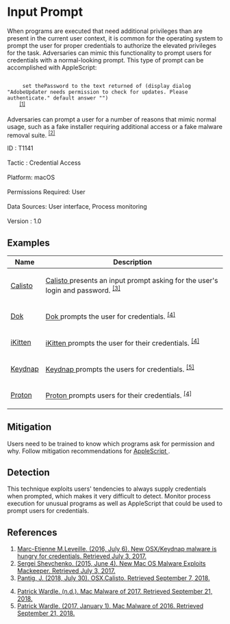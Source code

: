 <div class="container-fluid">
 <h1>
  Input Prompt
 </h1>
 <div class="row">
  <div class="col-md-8 description-body">
   <p>
    When programs are executed that need additional privileges than are present in the current user context, it is common for the operating system to prompt the user for proper credentials to authorize the elevated privileges for the task. Adversaries can mimic this functionality to prompt users for credentials with a normal-looking prompt. This type of prompt can be accomplished with AppleScript:
   </p>
   <p>
    <code>
     set thePassword to the text returned of (display dialog "AdobeUpdater needs permission to check for updates. Please authenticate." default answer "")
    </code>
    <span class="scite-citeref-number" data-reference="OSX Keydnap malware" id="scite-ref-1-a">
     <sup>
      <a aria-describedby="qtip-0" data-hasqtip="0" href="https://www.welivesecurity.com/2016/07/06/new-osxkeydnap-malware-hungry-credentials/" target="_blank">
       [1]
      </a>
     </sup>
    </span>
   </p>
   <p>
    Adversaries can prompt a user for a number of reasons that mimic normal usage, such as a fake installer requiring additional access or a fake malware removal suite.
    <span class="scite-citeref-number" data-reference="OSX Malware Exploits MacKeeper" id="scite-ref-2-a">
     <sup>
      <a aria-describedby="qtip-1" data-hasqtip="1" href="https://baesystemsai.blogspot.com/2015/06/new-mac-os-malware-exploits-mackeeper.html" target="_blank">
       [2]
      </a>
     </sup>
    </span>
   </p>
  </div>
  <div class="col-md-4">
   <div class="card">
    <div class="card-body">
     <div class="card-data">
      <span class="h5 card-title">
       ID
      </span>
      : T1141
      <br/>
      <br/>
     </div>
     <div class="card-data">
      <span class="h5 card-title">
      </span>
     </div>
     <div class="card-data">
      <span class="h5 card-title">
       Tactic
      </span>
      : Credential Access
      <br/>
      <br/>
     </div>
     <div class="card-data">
      <span class="h5 card-title">
       Platform:
      </span>
      macOS
      <br/>
      <br/>
     </div>
     <div class="card-data">
      <span class="h5 card-title">
       Permissions Required:
      </span>
      User
      <br/>
      <br/>
     </div>
     <div class="card-data">
      <span class="h5 card-title">
      </span>
     </div>
     <div class="card-data">
      <span class="h5 card-title">
       Data Sources:
      </span>
      User interface, Process monitoring
      <br/>
      <br/>
     </div>
     <div class="card-data">
      <span class="h5 card-title">
      </span>
     </div>
     <div class="card-data">
      <span class="h5 card-title">
      </span>
     </div>
     <div class="card-data">
      <span class="h5 card-title">
      </span>
     </div>
     <div class="card-data">
      <span class="h5 card-title">
      </span>
     </div>
     <div class="card-data">
      <span class="h5 card-title">
      </span>
     </div>
     <div class="card-data">
      <span class="h5 card-title">
      </span>
     </div>
     <div class="card-data">
      <span class="h5 card-title">
       Version
      </span>
      : 1.0
     </div>
    </div>
   </div>
  </div>
 </div>
 <h2 class="pt-3" id="examples">
  Examples
 </h2>
 <table class="table table-bordered table-light mt-2">
  <thead>
   <tr>
    <th scope="col">
     Name
    </th>
    <th scope="col">
     Description
    </th>
   </tr>
  </thead>
  <tbody class="bg-white">
   <tr>
    <td>
     <a href="https://attack.mitre.org/software/S0274">
      Calisto
     </a>
    </td>
    <td>
     <p>
      <a href="https://attack.mitre.org/software/S0274">
       Calisto
      </a>
      presents an input prompt asking for the user's login and password.
      <span class="scite-citeref-number" data-reference="Symantec Calisto July 2018" id="scite-ref-3-a" onclick="scrollToRef('scite-3')">
       <sup>
        <a aria-describedby="qtip-2" data-hasqtip="2" href="https://www.symantec.com/security-center/writeup/2018-073014-2512-99?om_rssid=sr-latestthreats30days" target="_blank">
         [3]
        </a>
       </sup>
      </span>
     </p>
    </td>
   </tr>
   <tr>
    <td>
     <a href="https://attack.mitre.org/software/S0281">
      Dok
     </a>
    </td>
    <td>
     <p>
      <a href="https://attack.mitre.org/software/S0281">
       Dok
      </a>
      prompts the user for credentials.
      <span class="scite-citeref-number" data-reference="objsee mac malware 2017" id="scite-ref-4-a" onclick="scrollToRef('scite-4')">
       <sup>
        <a aria-describedby="qtip-3" data-hasqtip="3" href="https://objective-see.com/blog/blog_0x25.html" target="_blank">
         [4]
        </a>
       </sup>
      </span>
     </p>
    </td>
   </tr>
   <tr>
    <td>
     <a href="https://attack.mitre.org/software/S0278">
      iKitten
     </a>
    </td>
    <td>
     <p>
      <a href="https://attack.mitre.org/software/S0278">
       iKitten
      </a>
      prompts the user for their credentials.
      <span class="scite-citeref-number" data-reference="objsee mac malware 2017" id="scite-ref-4-a" onclick="scrollToRef('scite-4')">
       <sup>
        <a aria-describedby="qtip-3" data-hasqtip="3" href="https://objective-see.com/blog/blog_0x25.html" target="_blank">
         [4]
        </a>
       </sup>
      </span>
     </p>
    </td>
   </tr>
   <tr>
    <td>
     <a href="https://attack.mitre.org/software/S0276">
      Keydnap
     </a>
    </td>
    <td>
     <p>
      <a href="https://attack.mitre.org/software/S0276">
       Keydnap
      </a>
      prompts the users for credentials.
      <span class="scite-citeref-number" data-reference="synack 2016 review" id="scite-ref-5-a" onclick="scrollToRef('scite-5')">
       <sup>
        <a aria-describedby="qtip-4" data-hasqtip="4" href="https://www.synack.com/2017/01/01/mac-malware-2016/" target="_blank">
         [5]
        </a>
       </sup>
      </span>
     </p>
    </td>
   </tr>
   <tr>
    <td>
     <a href="https://attack.mitre.org/software/S0279">
      Proton
     </a>
    </td>
    <td>
     <p>
      <a href="https://attack.mitre.org/software/S0279">
       Proton
      </a>
      prompts users for their credentials.
      <span class="scite-citeref-number" data-reference="objsee mac malware 2017" id="scite-ref-4-a" onclick="scrollToRef('scite-4')">
       <sup>
        <a aria-describedby="qtip-3" data-hasqtip="3" href="https://objective-see.com/blog/blog_0x25.html" target="_blank">
         [4]
        </a>
       </sup>
      </span>
     </p>
    </td>
   </tr>
  </tbody>
 </table>
 <h2 class="pt-3" id="mitigation">
  Mitigation
 </h2>
 <p>
  Users need to be trained to know which programs ask for permission and why. Follow mitigation recommendations for
  <a href="https://attack.mitre.org/techniques/T1155">
   AppleScript
  </a>
  .
 </p>
 <h2 class="pt-3" id="detection">
  Detection
 </h2>
 <p>
  This technique exploits users' tendencies to always supply credentials when prompted, which makes it very difficult to detect. Monitor process execution for unusual programs as well as AppleScript that could be used to prompt users for credentials.
 </p>
 <h2 class="pt-3" id="references">
  References
 </h2>
 <div class="row">
  <div class="col">
   <ol>
    <li>
     <span class="scite-citation" id="scite-1">
      <span class="scite-citation-text">
       <a class="external text" href="https://www.welivesecurity.com/2016/07/06/new-osxkeydnap-malware-hungry-credentials/" name="scite-1" rel="nofollow" target="_blank">
        Marc-Etienne M.Leveille. (2016, July 6). New OSX/Keydnap malware is hungry for credentials. Retrieved July 3, 2017.
       </a>
      </span>
     </span>
    </li>
    <li>
     <span class="scite-citation" id="scite-2">
      <span class="scite-citation-text">
       <a class="external text" href="https://baesystemsai.blogspot.com/2015/06/new-mac-os-malware-exploits-mackeeper.html" name="scite-2" rel="nofollow" target="_blank">
        Sergei Shevchenko. (2015, June 4). New Mac OS Malware Exploits Mackeeper. Retrieved July 3, 2017.
       </a>
      </span>
     </span>
    </li>
    <li>
     <span class="scite-citation" id="scite-3">
      <span class="scite-citation-text">
       <a class="external text" href="https://www.symantec.com/security-center/writeup/2018-073014-2512-99?om_rssid=sr-latestthreats30days" name="scite-3" rel="nofollow" target="_blank">
        Pantig, J. (2018, July 30). OSX.Calisto. Retrieved September 7, 2018.
       </a>
      </span>
     </span>
    </li>
   </ol>
  </div>
  <div class="col">
   <ol start="4.5">
    <li>
     <span class="scite-citation" id="scite-4">
      <span class="scite-citation-text">
       <a class="external text" href="https://objective-see.com/blog/blog_0x25.html" name="scite-4" rel="nofollow" target="_blank">
        Patrick Wardle. (n.d.). Mac Malware of 2017. Retrieved September 21, 2018.
       </a>
      </span>
     </span>
    </li>
    <li>
     <span class="scite-citation" id="scite-5">
      <span class="scite-citation-text">
       <a class="external text" href="https://www.synack.com/2017/01/01/mac-malware-2016/" name="scite-5" rel="nofollow" target="_blank">
        Patrick Wardle. (2017, January 1). Mac Malware of 2016. Retrieved September 21, 2018.
       </a>
      </span>
     </span>
    </li>
   </ol>
  </div>
 </div>
</div>
